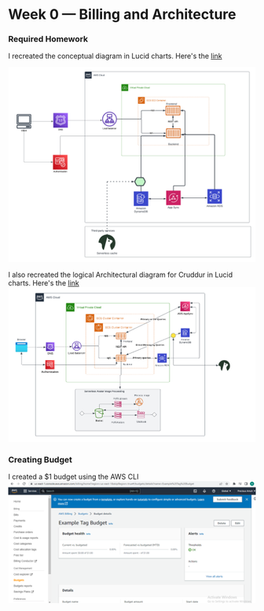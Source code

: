# Week 0 — Billing and Architecture

### Required Homework 

I recreated the conceptual diagram in Lucid charts. Here's the [link](https://lucid.app/lucidchart/5dd44ed8-9ef1-41e4-888d-c7f983c41908/edit?viewport_loc=-16%2C472%2C2220%2C1038%2C0_0&invitationId=inv_e15ffde7-16b0-40dc-aa62-851fdc456ee4)

![conceptual diagram](assets/cruddur-conceptual-diagram.png)

I also recreated the logical Architectural diagram for Cruddur in Lucid charts. Here's the [link](https://lucid.app/lucidchart/ea9f31f0-a440-4ab4-a9f7-a6eb47525da4/edit?viewport_loc=-336%2C410%2C2220%2C1038%2C0_0&invitationId=inv_5b7e3d7d-5a89-4f88-b64b-93dd83c72536)
![Logical architecture](assets/logical-architecture.png)


### Creating Budget 
I created a $1 budget using the AWS CLI
![proof of budget creation](assets/budget-proof.PNG)
